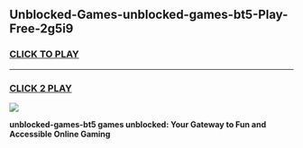
## Unblocked-Games-unblocked-games-bt5-Play-Free-2g5i9
<h3>
<a href="https://premium76.site?title=unblocked-games-bt5&ref=09A">CLICK TO PLAY</a></h3>
<hr>

<h3>
<a href="https://premium76.site?title=unblocked-games-bt5&ref=09A">CLICK 2 PLAY</a>
  
</h3>

<a href="https://premium76.site?title=unblocked-games-bt5&ref=09A"><img src="https://clearcache.store/games.png"></a>


**unblocked-games-bt5 games unblocked: Your Gateway to Fun and Accessible Online Gaming**
